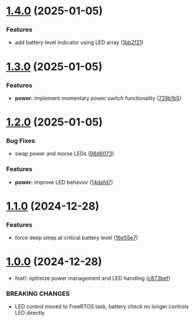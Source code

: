 # [1.4.0](https://github.com/olipayne/Arduino-Morse-Radio/compare/v1.3.0...v1.4.0) (2025-01-05)


### Features

* add battery level indicator using LED array ([1bb2f21](https://github.com/olipayne/Arduino-Morse-Radio/commit/1bb2f21452901c93cfbf712d6c471598c6af7258))



# [1.3.0](https://github.com/olipayne/Arduino-Morse-Radio/compare/v1.2.0...v1.3.0) (2025-01-05)


### Features

* **power:** implement momentary power switch functionality ([729b1b5](https://github.com/olipayne/Arduino-Morse-Radio/commit/729b1b56976dbf1bdefa7ff402d5fba7c0ead552))



# [1.2.0](https://github.com/olipayne/Arduino-Morse-Radio/compare/v1.1.0...v1.2.0) (2025-01-05)


### Bug Fixes

* swap power and morse LEDs ([98d6073](https://github.com/olipayne/Arduino-Morse-Radio/commit/98d60733f6d7b62710b6a39a0a3ddc4e3374ab45))


### Features

* **power:** improve LED behavior ([14dafd7](https://github.com/olipayne/Arduino-Morse-Radio/commit/14dafd7fffe9e26f2a570c73e9216ca1f87c79c1))



# [1.1.0](https://github.com/olipayne/Arduino-Morse-Radio/compare/v1.0.0...v1.1.0) (2024-12-28)


### Features

* force deep sleep at critical battery level ([16e55e7](https://github.com/olipayne/Arduino-Morse-Radio/commit/16e55e7e04569ded2b29b6d837b1560be7759dbd))



# [1.0.0](https://github.com/olipayne/Arduino-Morse-Radio/compare/v0.17.0...v1.0.0) (2024-12-28)


* feat!: optimize power management and LED handling ([c873bef](https://github.com/olipayne/Arduino-Morse-Radio/commit/c873beff1eb753575d708b1c908ac359d30187fb))


### BREAKING CHANGES

* LED control moved to FreeRTOS task, battery check no longer controls LED directly



